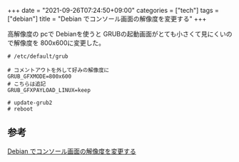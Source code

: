 +++
date = "2021-09-26T07:24:50+09:00"
categories = ["tech"]
tags = ["debian"]
title = "Debian でコンソール画面の解像度を変更する"
+++

高解像度の pcで Debianを使うと GRUBの起動画面がとても小さくて見にくいので解像度を 800x600に変更した。

```
# /etc/default/grub
```

```
# コメントアウトを外して好みの解像度に
GRUB_GFXMODE=800x600
# こちらは追記
GRUB_GFXPAYLOAD_LINUX=keep
```

```
# update-grub2
# reboot
```

## 参考

[Debian でコンソール画面の解像度を変更する](https://bre.is/bJdJJa6E) 
